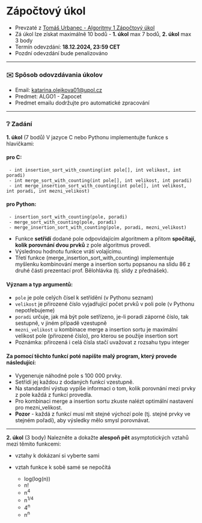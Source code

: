 # Zápočtový úkol
- Prevzaté z [Tomáš Urbanec - Algoritmy 1 Zápočtový úkol](https://apollo.inf.upol.cz/~urbanec/teaching/2024/algo1/algorithm-design-1.html)
- Zá úkol lze získat maximálně 10 bodů - **1. úkol** max 7 bodů, **2. úkol** max 3 body
- Termín odevzdání: **18.12.2024, 23:59 CET**
- Pozdní odevzdání bude penalizováno

---
### :envelope: Spôsob odovzdávania úkolov
- Email: katarina.olejkova01@upol.cz
- Predmet: ALGO1 - Zapocet
- Predmet emailu dodržujte pro automatické zpracování

---
### :grey_question: Zadání
**1. úkol** (7 bodů) V jazyce C nebo Pythonu implementujte funkce s hlavičkami:
   #### pro C:
     - int insertion_sort_with_counting(int pole[], int velikost, int poradi)
     - int merge_sort_with_counting(int pole[], int velikost, int poradi)
     - int merge_insertion_sort_with_counting(int pole[], int velikost, int poradi, int mezni_velikost)
   #### pro Python:
     - insertion_sort_with_counting(pole, poradi)
     - merge_sort_with_counting(pole, poradi)
     - merge_insertion_sort_with_counting(pole, poradi, mezni_velikost)
 
- Funkce **setřídí** dodané pole odpovídajícím algoritmem a přitom **spočítají, kolik porovnání dvou prvků** z pole algoritmus provedl.
- Výslednou hodnotu funkce vrátí volajícímu. 
- Třetí funkce (merge_insertion_sort_with_counting) implementuje myšlenku kombinování merge a insertion sortu popsanou na slidu 86 z druhé části prezentací prof. Bělohlávka (tj. slidy z přednášek).

#### Význam a typ argumentů:
- `pole` je pole celých čísel k setřídění (v Pythonu seznam)
- `velikost` je přirozené číslo vyjadřující počet prvků v poli pole (v Pythonu nepotřebujeme)
- `poradi` určuje, jak má být pole setřízeno, je-li poradi záporné číslo, tak sestupně, v jiném případě vzestupně
- `mezni_velikost` u kombinace merge a insertion sortu je maximální velikost pole (přirozené číslo), pro kterou se použije insertion sort
- Poznámka: přirozená i celá čísla stačí uvažovat z rozsahu typu integer

#### Za pomocí těchto funkcí poté napište malý program, který provede následující:
- Vygeneruje náhodné pole s 100 000 prvky.
- Setřídí jej každou z dodaných funkcí vzestupně.
- Na standardní výstup vypíše informaci o tom, kolik porovnání mezi prvky z pole každá z funkcí provedla.
- Pro kombinaci merge a insertion sortu zkuste nalézt optimální nastavení pro mezni_velikost.
- **Pozor** - každá z funkcí musí mít stejné výchozí pole (tj. stejné prvky ve stejném pořadí), aby výsledky mělo smysl porovnávat.
- - ---


**2. úkol** (3 body) Nalezněte a dokažte **alespoň pět** asymptotických vztahů mezi těmito funkcemi:
- vztahy k dokázaní si vyberte sami
- vztah funkce k sobě samé se nepočítá
  
   - log(log(n))
   - n!
   - n<sup>4</sup>
   - n<sup>1/4</sup>
   - 4<sup>n</sup>
   - n<sup>n</sup>
